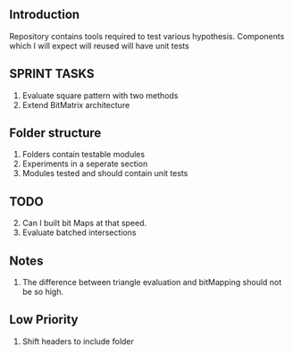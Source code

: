## Introduction

Repository contains tools required to test various hypothesis.
Components which I will expect will reused will have unit tests


## SPRINT TASKS

1. Evaluate square pattern with two methods
2. Extend BitMatrix architecture

## Folder structure

1. Folders contain testable modules
2. Experiments in a seperate section
3. Modules tested and should contain unit tests

## TODO

2. Can I built bit Maps at that speed.
3. Evaluate batched intersections

## Notes

1. The difference between triangle evaluation and bitMapping should not be so high.

## Low Priority

1. Shift headers to include folder

